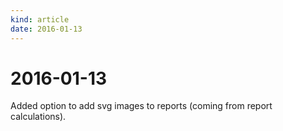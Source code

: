 ```yaml
---
kind: article
date: 2016-01-13
---
```


# 2016-01-13
Added option to add svg images to reports (coming from report calculations).

